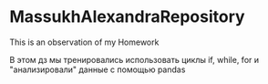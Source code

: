 # MassukhAlexandraRepository
This is an observation of my Homework

В этом дз мы тренировались использовать циклы if, while, for и "анализировали" данные c помощью pandas

